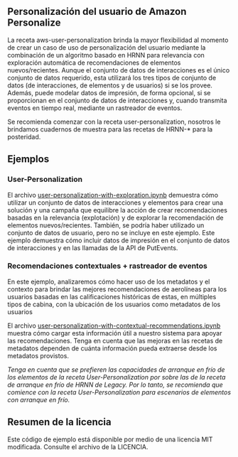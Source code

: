 Personalización del usuario de Amazon Personalize
---

La receta aws-user-personalization brinda la mayor flexibilidad al momento de crear un caso de uso de personalización del usuario mediante la combinación de un algoritmo basado en HRNN para relevancia con exploración automática de recomendaciones de elementos nuevos/recientes. Aunque el conjunto de datos de interacciones es el único conjunto de datos requerido, esta utilizará los tres tipos de conjunto de datos (de interacciones, de elementos y de usuarios) si se los provee. Además, puede modelar datos de impresión, de forma opcional, si se proporcionan en el conjunto de datos de interacciones y, cuando transmita eventos en tiempo real, mediante un rastreador de eventos.

Se recomienda comenzar con la receta user-personalization, nosotros le brindamos cuadernos de muestra para las recetas de HRNN-* para la posteridad.
## Ejemplos

### User-Personalization 

El archivo [user-personalization-with-exploration.ipynb](user-personalization-with-exploration.ipynb) demuestra cómo utilizar un conjunto de datos de interacciones y elementos para crear una solución y una campaña que equilibre la acción de crear recomendaciones basadas en la relevancia (explotación) y de explorar la recomendación de elementos nuevos/recientes. También, se podría haber utilizado un conjunto de datos de usuario, pero no se incluye en este ejemplo. Este ejemplo demuestra cómo incluir datos de impresión en el conjunto de datos de interacciones y en las llamadas de la API de PutEvents.

### Recomendaciones contextuales + rastreador de eventos

En este ejemplo, analizaremos cómo hacer uso de los metadatos y el contexto para brindar las mejores recomendaciones de aerolíneas para los usuarios basadas en las calificaciones históricas de estas, en múltiples tipos de cabina, con la ubicación de los usuarios como metadatos de los usuarios

El archivo [user-personalization-with-contextual-recommendations.ipynb](user-personalization-with-contextual-recommendations.ipynb) muestra cómo cargar esta información útil a nuestro sistema para apoyar las recomendaciones. Tenga en cuenta que las mejoras en las recetas de metadatos dependen de cuánta información pueda extraerse desde los metadatos provistos.


*Tenga en cuenta que se prefieren las capacidades de arranque en frío de los elementos de la receta User-Personalization por sobre las de la receta de arranque en frío de HRNN de Legacy. Por lo tanto, se recomienda que comience con la receta User-Personalization para escenarios de elementos con arranque en frío.*

## Resumen de la licencia

Este código de ejemplo está disponible por medio de una licencia MIT modificada. Consulte el archivo de la LICENCIA.
